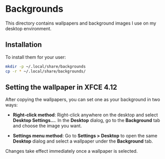 # Backgrounds

This directory contains wallpapers and background images I use on my
desktop environment.

## Installation

To install them for your user:

```bash
mkdir -p ~/.local/share/backgrounds
cp -r * ~/.local/share/backgrounds/
```

## Setting the wallpaper in XFCE 4.12

After copying the wallpapers, you can set one as your background in two ways:

- **Right-click method**:
  Right-click anywhere on the desktop and select **Desktop Settings...**.
  In the **Desktop** dialog, go to the **Background** tab and choose the image
  you want.

- **Settings menu method**:
  Go to **Settings > Desktop** to open the same **Desktop** dialog and select a
  wallpaper under the **Background** tab.

Changes take effect immediately once a wallpaper is selected.
